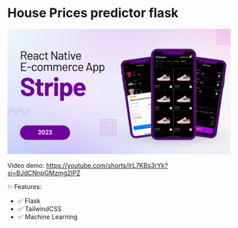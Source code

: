 # House Prices predictor flask

![Project Demo](https://github.com/sudheersuri/ecommerce-app/blob/main/demo.png)

Video demo:
https://youtube.com/shorts/IrL7KBs3rYk?si=BJdCNnpGMzmg2lPZ


✨ Features:
- ✅ Flask
- ✅ TailwindCSS
- ✅ Machine Learning
